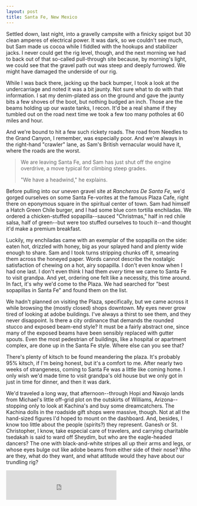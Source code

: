 ```yaml
---
layout: post
title: Santa Fe, New Mexico
---
```


Settled down, last night, into a gravelly campsite with a finicky spigot but 30 clean amperes of electrical power. It was dark, so we couldn't see much, but Sam made us cocoa while I fiddled with the hookups and stabilizer jacks. I never could get the rig level, though, and the next morning we had to back out of that so-called pull-through site because, by morning's light, we could see that the gravel path out was steep and deeply furrowed. We might have damaged the underside of our rig.

While I was back there, jacking up the back bumper, I took a look at the undercarriage and noted it was a bit jaunty. Not sure what to do with that information. I sat my denim-plated ass on the ground and gave the jaunty bits a few shoves of the boot, but nothing budged an inch. Those are the beams holding up our waste tanks, I recon. It'd be a real shame if they tumbled out on the road next time we took a few too many potholes at 60 miles and hour.

And we're bound to hit a few such rickety roads. The road from Needles to the Grand Canyon, I remember, was especially poor. And we're always in the right-hand "crawler" lane, as Sam's British vernacular would have it, where the roads are the worst.

> We are leaving Santa Fe, and Sam has just shut off the engine overdrive, a move typical for climbing steep grades.
>
> "We have a headwind," he explains.

Before pulling into our uneven gravel site at *Rancheros De Santa Fe*, we'd gorged ourselves on some Santa Fe-vorites at the famous Plaza Cafe, right there on eponymous square in the spiritual center of town. Sam had himself a Hatch Green Chile burger, and I had some blue corn tortilla enchiladas. We ordered a chicken-stuffed sopapilla--sauced "Christmas," half in red chile salsa, half of green--but were too stuffed ourselves to touch it--and thought it'd make a premium breakfast.

Luckily, my enchiladas came with an exemplar of the sopapilla on the side: eaten hot, drizzled with honey, big as your splayed hand and plenty wide enough to share. Sam and I took turns stripping chunks off it, smearing them across the honeyed paper. Words cannot describe the nostalgic satisfaction of chewing on a hot, airy sopapilla. I don't even know when I had one last. I don't even think I had them *every* time we came to Santa Fe to visit grandpa. And yet, ordering one felt like a necessity, this time around. In fact, it's why we'd come to the Plaza. We had searched for "best sopapillas in Santa Fe" and found them on the list.

We hadn't planned on visiting the Plaza, specifically, but we came across it while browsing the (mostly closed) shops downtown. My eyes never grow tired of looking at adobe buildings. I've always a thirst to see them, and they never disappoint. Is there a city ordinance that demands the rounded stucco and exposed beam-end style? It must be a fairly abstract one, since many of the exposed beams have been sensibly replaced with gutter spouts. Even the most pedestrian of buildings, like a hospital or apartment complex, are done up in the Santa Fe style. Where else can you see that?

There's plenty of kitsch to be found meandering the plaza. It's probably 95% kitsch, if I'm being honest, but it's a comfort to me. After nearly two weeks of strangeness, coming to Santa Fe was a little like coming home. I only wish we'd made time to visit grandpa's old house but we only got in just in time for dinner, and then it was dark.

We'd traveled a long way, that afternoon--through Hopi and Navajo lands from Michael's little off-grid plot on the outskirts of Williams, Arizona--stopping only to look at Kachina's and buy some dreamcatchers. The Kachina dolls in the roadside gift shops were massive, though. Not at all the hand-sized figures I'd hoped to mount on the dashboard. And, besides, I know too little about the people (spirits?) they represent. Ganesh or St. Christopher, I know, take especial care of travelers, and carrying charitable tsedakah is said to ward off Sheydim, but who are the eagle-headed dancers? The one with black-and-white stripes all up their arms and legs, or whose eyes bulge out like adobe beams from either side of their nose? Who are they, what do they want, and what attitude would they have about our trundling rig?

<iframe src="https://open.spotify.com/embed/track/3An4XHuaLhvbImL2DqJR84" width="300" height="80" frameborder="0" allowtransparency="true" allow="encrypted-media"></iframe>
